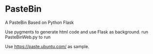 # PasteBin
A PasteBin Based on Python Flask

Use pygments to generate html code and use Flask as background.
run PasteBinWeb.py to run

Use https://paste.ubuntu.com/ as sample.
